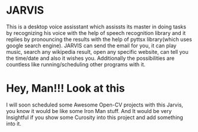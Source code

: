 # JARVIS
This is a desktop voice assisstant which assissts its master in doing tasks by recognizing his voice with the help of speech recognition library and it replies by pronouncing the results with the help of pyttsx library(which uses google search engine). 
JARVIS can send the email for you, it can play music, search any wikipedia result, open any specific website, can tell you the time/date and also it wishes you. Additionally the possibilities are countless like running/scheduling other programs with it.

# Hey, Man!!! Look at this 
I will soon scheduled some Awesome Open-CV projects with this Jarvis, you know it would be like some Iron Man stuff.
And It would be very Insightful if you show some Curosity into this project and add something into it.

